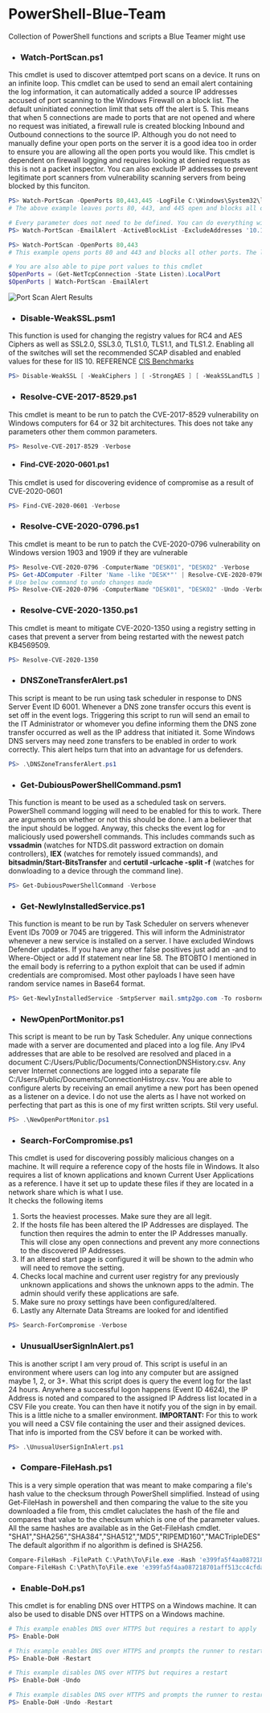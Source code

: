 # PowerShell-Blue-Team
Collection of PowerShell functions and scripts a Blue Teamer might use

- ### Watch-PortScan.ps1
This cmdlet is used to discover attemtped port scans on a device. It runs on an infinite loop. This cmdlet can be used to send an email alert containing the log information, it can automatically added a source IP addresses accused of port scanning to the Windows Firewall on a block list. The default uninitiated connection limit that sets off the alert is 5. This means that when 5 connections are made to ports that are not opened and where no request was initiated, a firewall rule is created blocking Inbound and Outbound connections to the source IP. Although you do not need to manually define your open ports on the server it is a good idea too in order to ensure you are allowing all the open ports you would like. This cmdlet is dependent on firewall logging and requires looking at denied requests as this is not a packet inspector. You can also exclude IP addresses to prevent legitimate port scanners from vulnerability scanning servers from being blocked by this funciton.
```powershell
PS> Watch-PortScan -OpenPorts 80,443,445 -LogFile C:\Windows\System32\logfiles\firewall\pfirewall.log -Limit 10 -ActiveBlockList -ExcludeAddresses '10.10.10.10', '10.10.10.11' -EmailAlert
# The above example leaves ports 80, 443, and 445 open and blocks all others. It then logs the firewall logs to the location I defined. The detection limit is set to 10 so when 10 uninitated connections occur from the same IP address an alert is triggered. The Block List is set to active which means that any discovered port scanners, excluding IP addresses 10.10.10.10 and 10.10.10.11 will have a firewall rule added, blocking inbound and outbound connections to the IP. The -EmailAlert parameter will send an email alert using the info you provide. Rather than make 50 parameters you are expected to define your email information in the script on lines 112-114. You will then receive an email alert with a small log file attached contatining information on the port scan event. 

# Every parameter does not need to be defined. You can do everything with as little as this
PS> Watch-PortScan -EmailAlert -ActiveBlockList -ExcludeAddresses '10.10.10.10.', '10.10.10.11'

PS> Watch-PortScan -OpenPorts 80,443
# This example opens ports 80 and 443 and blocks all other ports. The logs that will be examined are going to be saved to C:\Windows\System32\logfiles\firewall\pfirewall.log. The alert limit is going to be set to 5. Discovered port scanner IP addresses will not be added to the firewall rule block list. No email alert will be sent and no extra IP adresses exclude from the results.

# You are also able to pipe port values to this cmdlet
$OpenPorts = (Get-NetTcpConnection -State Listen).LocalPort
$OpenPorts | Watch-PortScan -EmailAlert
```
![Port Scan Alert Results](https://raw.githubusercontent.com/tobor88/PowerShell-Blue-Team/master/WatchPortScanImage.png)

- ### Disable-WeakSSL.psm1
This function is used for changing the registry values for RC4 and AES Ciphers as well as SSL2.0, SSL3.0, TLS1.0, TLS1.1, and TLS1.2. Enabling all of the switches will set the recommended SCAP disabled and enabled values for these for IIS 10.
REFERENCE [CIS Benchmarks](https://workbench.cisecurity.org/benchmarks)
```powershell
PS> Disable-WeakSSL [ -WeakCiphers ] [ -StrongAES ] [ -WeakSSLandTLS ]
```

- ### Resolve-CVE-2017-8529.ps1
This cmdlet is meant to be run to patch the CVE-2017-8529 vulnerability on Windows computers for 64 or 32 bit architectures. This does not take any parameters other them common parameters.
```powershell
PS> Resolve-CVE-2017-8529 -Verbose
```

- #### Find-CVE-2020-0601.ps1
This cmdlet is used for discovering evidence of compromise as a result of CVE-2020-0601
```powershell
PS> Find-CVE-2020-0601 -Verbose
```

- ### Resolve-CVE-2020-0796.ps1
This cmdlet is meant to be run to patch the CVE-2020-0796 vulnerability on Windows version 1903 and 1909 if they are vulnerable
```powershell
PS> Resolve-CVE-2020-0796 -ComputerName "DESK01", "DESK02" -Verbose
PS> Get-ADComputer -Filter 'Name -like "DESK*"' | Resolve-CVE-2020-0796
# Use below command to undo changes made
PS> Resolve-CVE-2020-0796 -ComputerName "DESK01", "DESK02" -Undo -Verbose
```

- ### Resolve-CVE-2020-1350.ps1
This cmdlet is meant to mitigate CVE-2020-1350 using a registry setting in cases that prevent a server from being restarted with the newest patch KB4569509.
```powershell
PS> Resolve-CVE-2020-1350
```

- ### DNSZoneTransferAlert.ps1
This script is meant to be run using task scheduler in response to DNS Server Event ID 6001. Whenever a DNS zone transfer occurs this event is set off in the event logs. Triggering this script to run will send an email to the IT Administrator or whomever you define informing them the DNS zone transfer occurred as well as the IP address that initiated it. Some Windows DNS servers may need zone transfers to be enabled in order to work correctly. This alert helps turn that into an advantage for us defenders.
```powershell
PS> .\DNSZoneTransferAlert.ps1
```

- ### Get-DubiousPowerShellCommand.psm1
This function is meant to be used as a scheduled task on servers. PowerShell command logging will need to be enabled for this to work. There are arguments on whether or not this should be done. I am a believer that the input should be logged. Anyway, this checks the event log for maliciously used powershell commands. This includes commands such as __vssadmin__ (watches for NTDS.dit password extraction on domain controllers), __IEX__ (watches for remotely issued commands), and __bitsadmin/Start-BitsTransfer__ and __certutil -urlcache -split -f__ (watches for donwloading to a device through the command line).
```powershell
PS> Get-DubiousPowerShellCommand -Verbose
```

- ### Get-NewlyInstalledService.ps1
This function is meant to be run by Task Scheduler on servers whenever Event IDs 7009 or 7045 are triggered. This will inform the Administrator whenever a new service is installed on a server. I have excluded Windows Defender updates. If you have any other false positives just add an -and to Where-Object or add If statement near line 58. The BTOBTO I mentioned in the email body is referring to a python exploit that can be used if admin credentials are compromised. Most other payloads I have seen have random service names in Base64 format.
```powershell
PS> Get-NewlyInstalledService -SmtpServer mail.smtp2go.com -To rosborne@osbornepro.com -From rosborne@osbornepro.com -Verbose
```

- ### NewOpenPortMonitor.ps1
This script is meant to be run by Task Scheduler. Any unique connections made with a server are documented and placed into a log file. Any IPv4 addresses that are able to be resolved are resolved and placed in a document C:/Users/Public/Documents/ConnectionDNSHistory.csv. Any server Internet connections are logged into a separate file C:/Users/Public/Documents/ConnectionHistroy.csv. You are able to configure alerts by receiving an email anytime a new port has been opened as a listener on a device. I do not use the alerts as I have not worked on perfecting that part as this is one of my first written scripts. Stil very useful.
```powershell
PS> .\NewOpenPortMonitor.ps1
```

- ### Search-ForCompromise.ps1
This cmdlet is used for discovering possibly malicious changes on a machine. It will require a reference copy of the hosts file in Windows. It also requires a list of known applications and known Current User Applications as a reference. I have it set up to update these files if they are located in a network share which is what I use.   
    It checks the following items
1. Sorts the heaviest processes. Make sure they are all legit.
2. If the hosts file has been altered the IP Addresses are displayed. The function then requires the admin to enter the IP Addresses manually. This will close any open connections and prevent any more connections to the discovered IP Addresses.
3. If an altered start page is configured it will be shown to the admin who will need to remove the setting.
4. Checks local machine and current user registry for any previously unknown applications and shows the unknown apps to the admin. The admin should verify these applications are safe.
5. Make sure no proxy settings have been configured/altered.
6. Lastly any Alternate Data Streams are looked for and identified
```powershell
PS> Search-ForCompromise -Verbose
```

- ### UnusualUserSignInAlert.ps1
This is another script I am very proud of. This script is useful in an environment where users can log into any computer but are assigned maybe 1, 2, or 3+.  What this script does is query the event log for the last 24 hours. Anywhere a successful logon happens (Event ID 4624), the IP Address is noted and compared to the assigned IP Address list located in a CSV File you create. You can then have it notify you of the sign in by email. This is a little niche to a smaller environment.
__IMPORTANT:__ For this to work you will need a CSV file containing the user and their assigned devices. That info is imported from the CSV before it can be worked with.
```powershell
PS> .\UnusualUserSignInAlert.ps1
```

- ### Compare-FileHash.ps1
This is a very simple operation that was meant to make comparing a file's hash value to the checksum through PowerShell simplified. Instead of using Get-FileHash in powershell and then comparing the value to the site you downloaded a file from, this cmdlet caluclates the hash of the file and compares that value to the checksum which is one of the parameter values. All the same hashes are available as in the Get-FileHash cmdlet. "SHA1","SHA256","SHA384","SHA512","MD5","RIPEMD160","MACTripleDES"
The default algorithm if no algorithm is defined is SHA256.
```powershell
Compare-FileHash -FilePath C:\Path\To\File.exe -Hash 'e399fa5f4aa087218701aff513cc4cfda332e1fbd0d7c895df57c24cd5510be3' -Algorithm SHA256
Compare-FileHash C:\Path\To\File.exe 'e399fa5f4aa087218701aff513cc4cfda332e1fbd0d7c895df57c24cd5510be3'
```

- ### Enable-DoH.ps1
This cmdlet is for enabling DNS over HTTPS on a Windows machine. It can also be used to disable DNS over HTTPS on a Windows machine.
```powershell
# This example enables DNS over HTTPS but requires a restart to apply
PS> Enable-DoH

# This example enables DNS over HTTPS and prompts the runner to restart
PS> Enable-DoH -Restart

# This example disables DNS over HTTPS but requires a restart
PS> Enable-DoH -Undo

# This example disables DNS over HTTPS and prompts the runner to restart
PS> Enable-DoH -Undo -Restart
```
